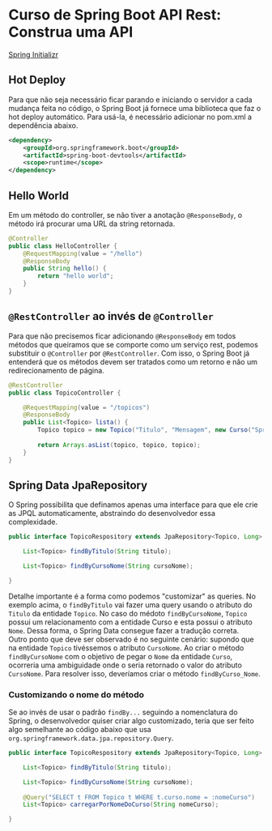 # Curso de Spring Boot API Rest: Construa uma API

[Spring Initializr](https://start.spring.io/)  
## Hot Deploy  
Para que não seja necessário ficar parando e iniciando o servidor a cada mudança feita no código, o Spring Boot já fornece uma biblioteca que faz o hot deploy automático. Para usá-la, é necessário adicionar no pom.xml a dependência abaixo.  
```xml  
<dependency>
	<groupId>org.springframework.boot</groupId>
	<artifactId>spring-boot-devtools</artifactId>
	<scope>runtime</scope>
</dependency>
```   

## Hello World  
Em um método do controller, se não tiver a anotação ```@ResponseBody```, o método irá procurar uma URL da string retornada.  
```java  
@Controller
public class HelloController {  
	@RequestMapping(value = "/hello")
	@ResponseBody  
	public String hello() {  
		return "hello world";  
	}  
}  
```  
## ```@RestController``` ao invés de ```@Controller```  
Para que não precisemos ficar adicionando ```@ResponseBody``` em todos métodos que queiramos que se comporte como um serviço rest, podemos substituir o ```@Controller``` por ```@RestController```. Com isso, o Spring Boot já entenderá que os métodos devem ser tratados como um retorno e não um redirecionamento de página.  
```java  
@RestController
public class TopicoController {

	@RequestMapping(value = "/topicos")
	@ResponseBody
	public List<Topico> lista() {
		Topico topico = new Topico("Titulo", "Mensagem", new Curso("SpringBoot", "Programação"));
		
		return Arrays.asList(topico, topico, topico);
	}
}   
```  
## Spring Data JpaRepository  
O Spring possibilita que definamos apenas uma interface para que ele crie as JPQL automaticamente, abstraindo do desenvolvedor essa complexidade.  
```java  
public interface TopicoRespository extends JpaRepository<Topico, Long> {

	List<Topico> findByTitulo(String titulo);

	List<Topico> findByCursoNome(String cursoNome);

}    
```  
Detalhe importante é a forma como podemos "customizar" as queries. No exemplo acima, o ```findByTitulo``` vai fazer uma query usando o atributo do ```Titulo``` da entidade ```Topico```. No caso do médoto ```findByCursoNome```, ```Topico``` possui um relacionamento com a entidade Curso e esta possui o atributo ```Nome```. Dessa forma, o Spring Data consegue fazer a tradução correta.  
Outro ponto que deve ser observado é no seguinte cenário: supondo que na entidade ```Topico``` tivéssemos o atributo ```CursoNome```. Ao criar o método ```findByCursoNome``` com o objetivo de pegar o ```Nome``` da entidade ```Curso```, ocorreria uma ambiguidade onde o seria retornado o valor do atributo ```CursoNome```. Para resolver isso, deveríamos criar o método ```findByCurso_Nome```.  
### Customizando o nome do método  
Se ao invés de usar o padrão ```findBy...``` seguindo a nomenclatura do Spring, o desenvolvedor quiser criar algo customizado, teria que ser feito algo semelhante ao código abaixo que usa ```org.springframework.data.jpa.repository.Query```.  
```java  
public interface TopicoRespository extends JpaRepository<Topico, Long> {

	List<Topico> findByTitulo(String titulo);

	List<Topico> findByCursoNome(String cursoNome);
	
	@Query("SELECT t FROM Topico t WHERE t.curso.nome = :nomeCurso")
	List<Topico> carregarPorNomeDoCurso(String nomeCurso);

}
```  
